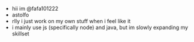 - hii im @fafa101222
- astolfo
- rlly i just work on my own stuff when i feel like it
- i mainly use js (specifically node) and java, but im slowly expanding my skillset

<!---
FAFA101222/FAFA101222 is a ✨ special ✨ repository because its `README.md` (this file) appears on your GitHub profile.
You can click the Preview link to take a look at your changes.
--->
